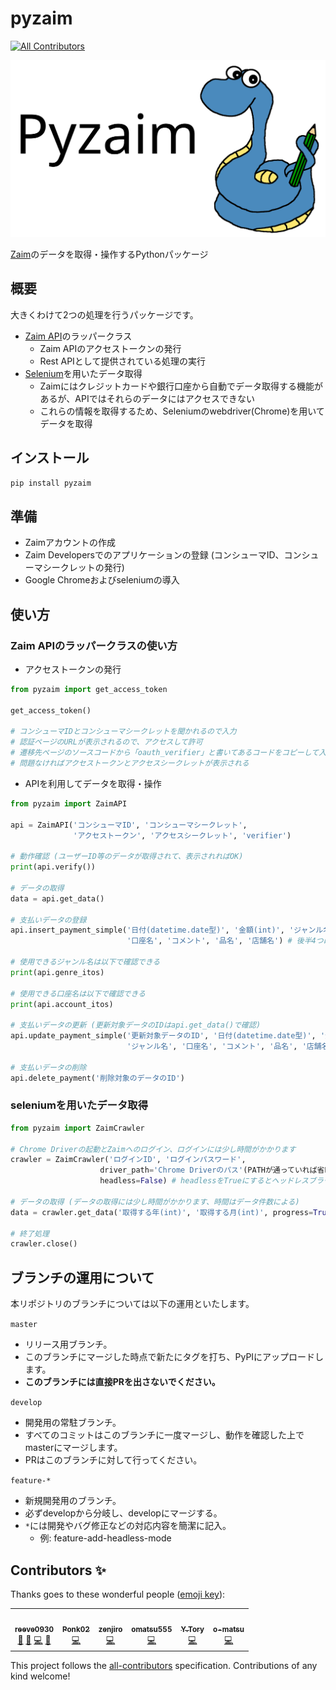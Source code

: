 # pyzaim
<!-- ALL-CONTRIBUTORS-BADGE:START - Do not remove or modify this section -->
[![All Contributors](https://img.shields.io/badge/all_contributors-6-orange.svg?style=flat-square)](#contributors-)
<!-- ALL-CONTRIBUTORS-BADGE:END -->

![logo](/img/pyzaim.svg)

[Zaim](https://zaim.net/)のデータを取得・操作するPythonパッケージ

## 概要

大きくわけて2つの処理を行うパッケージです。

- [Zaim API](https://dev.zaim.net/)のラッパークラス
  - Zaim APIのアクセストークンの発行
  - Rest APIとして提供されている処理の実行
- [Selenium](https://github.com/SeleniumHQ/selenium/tree/master/py)を用いたデータ取得
  - Zaimにはクレジットカードや銀行口座から自動でデータ取得する機能があるが、APIではそれらのデータにはアクセスできない
  - これらの情報を取得するため、Seleniumのwebdriver(Chrome)を用いてデータを取得

## インストール

```bash
pip install pyzaim
```

## 準備

- Zaimアカウントの作成
- Zaim Developersでのアプリケーションの登録 (コンシューマID、コンシューマシークレットの発行)
- Google Chromeおよびseleniumの導入

## 使い方

### Zaim APIのラッパークラスの使い方

- アクセストークンの発行

```python
from pyzaim import get_access_token

get_access_token()

# コンシューマIDとコンシューマシークレットを聞かれるので入力
# 認証ページのURLが表示されるので、アクセスして許可
# 遷移先ページのソースコードから「oauth_verifier」と書いてあるコードをコピーして入力
# 問題なければアクセストークンとアクセスシークレットが表示される
```

- APIを利用してデータを取得・操作

```python
from pyzaim import ZaimAPI

api = ZaimAPI('コンシューマID', 'コンシューマシークレット',
              'アクセストークン', 'アクセスシークレット', 'verifier')

# 動作確認 (ユーザーID等のデータが取得されて、表示されればOK)
print(api.verify())

# データの取得
data = api.get_data()

# 支払いデータの登録
api.insert_payment_simple('日付(datetime.date型)', '金額(int)', 'ジャンル名',
                          '口座名', 'コメント', '品名', '店舗名') # 後半4つは任意入力

# 使用できるジャンル名は以下で確認できる
print(api.genre_itos)

# 使用できる口座名は以下で確認できる
print(api.account_itos)

# 支払いデータの更新 (更新対象データのIDはapi.get_data()で確認)
api.update_payment_simple('更新対象データのID', '日付(datetime.date型)', '金額(int)',
                          'ジャンル名', '口座名', 'コメント', '品名', '店舗名') # 後半4つは任意入力

# 支払いデータの削除
api.delete_payment('削除対象のデータのID')
```

### seleniumを用いたデータ取得

```python
from pyzaim import ZaimCrawler

# Chrome Driverの起動とZaimへのログイン、ログインには少し時間がかかります
crawler = ZaimCrawler('ログインID', 'ログインパスワード',
                    driver_path='Chrome Driverのパス'(PATHが通っていれば省略可),
                    headless=False) # headlessをTrueにするとヘッドレスブラウザで実行できる

# データの取得 (データの取得には少し時間がかかります、時間はデータ件数による)
data = crawler.get_data('取得する年(int)', '取得する月(int)', progress=True) # progressをFalseにするとプログレスバーを非表示にできる

# 終了処理
crawler.close()
```

## ブランチの運用について

本リポジトリのブランチについては以下の運用といたします。

`master`
- リリース用ブランチ。
- このブランチにマージした時点で新たにタグを打ち、PyPIにアップロードします。
- **このブランチには直接PRを出さないでください。**

`develop`
- 開発用の常駐ブランチ。
- すべてのコミットはこのブランチに一度マージし、動作を確認した上でmasterにマージします。
- PRはこのブランチに対して行ってください。

`feature-*`
- 新規開発用のブランチ。
- 必ずdevelopから分岐し、developにマージする。
- `*`には開発やバグ修正などの対応内容を簡潔に記入。
  - 例: feature-add-headless-mode

## Contributors ✨

Thanks goes to these wonderful people ([emoji key](https://allcontributors.org/docs/en/emoji-key)):

<!-- ALL-CONTRIBUTORS-LIST:START - Do not remove or modify this section -->
<!-- prettier-ignore-start -->
<!-- markdownlint-disable -->
<table>
  <tr>
    <td align="center"><a href="https://fe-notes.work/"><img src="https://avatars.githubusercontent.com/u/38152917?v=4?s=100" width="100px;" alt=""/><br /><sub><b>reeve0930</b></sub></a><br /><a href="#projectManagement-reeve0930" title="Project Management">📆</a> <a href="https://github.com/reeve0930/pyzaim/pulls?q=is%3Apr+reviewed-by%3Areeve0930" title="Reviewed Pull Requests">👀</a> <a href="https://github.com/reeve0930/pyzaim/commits?author=reeve0930" title="Code">💻</a> <a href="https://github.com/reeve0930/pyzaim/commits?author=reeve0930" title="Documentation">📖</a></td>
    <td align="center"><a href="https://github.com/Ponk02"><img src="https://avatars.githubusercontent.com/u/24751394?v=4?s=100" width="100px;" alt=""/><br /><sub><b>Ponk02</b></sub></a><br /><a href="https://github.com/reeve0930/pyzaim/commits?author=Ponk02" title="Code">💻</a></td>
    <td align="center"><a href="http://zenjiro.wordpress.com/"><img src="https://avatars.githubusercontent.com/u/1298249?v=4?s=100" width="100px;" alt=""/><br /><sub><b>zenjiro</b></sub></a><br /><a href="https://github.com/reeve0930/pyzaim/commits?author=zenjiro" title="Code">💻</a></td>
    <td align="center"><a href="https://github.com/omatsu555"><img src="https://avatars.githubusercontent.com/u/40729996?v=4?s=100" width="100px;" alt=""/><br /><sub><b>omatsu555</b></sub></a><br /><a href="https://github.com/reeve0930/pyzaim/commits?author=omatsu555" title="Code">💻</a></td>
    <td align="center"><a href="https://github.com/kagemomiji"><img src="https://avatars.githubusercontent.com/u/5343692?v=4?s=100" width="100px;" alt=""/><br /><sub><b>Y.Tory</b></sub></a><br /><a href="https://github.com/reeve0930/pyzaim/commits?author=kagemomiji" title="Code">💻</a></td>
    <td align="center"><a href="https://knoow.jp/@/Omatsu?preview"><img src="https://avatars.githubusercontent.com/u/7794917?v=4?s=100" width="100px;" alt=""/><br /><sub><b>o-matsu</b></sub></a><br /><a href="https://github.com/reeve0930/pyzaim/commits?author=o-matsu" title="Code">💻</a></td>
  </tr>
</table>

<!-- markdownlint-restore -->
<!-- prettier-ignore-end -->

<!-- ALL-CONTRIBUTORS-LIST:END -->

This project follows the [all-contributors](https://github.com/all-contributors/all-contributors) specification. Contributions of any kind welcome!
